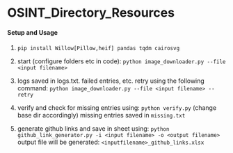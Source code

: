 # OSINT_Directory_Resources

#### Setup and Usage

1. `pip install Willow[Pillow,heif] pandas tqdm cairosvg`

2. start (configure folders etc in code):
`python image_downloader.py --file <input filename>`

3. logs saved in logs.txt. failed entries, etc. retry using the following command:
`python image_downloader.py --file <input filename> --retry`

4. verify and check for missing entries using:
`python verify.py` (change base dir accordingly)
missing entries saved in `missing.txt`

5. generate github links and save in sheet using:
`python github_link_generator.py -i <input filename> -o <output filename>`
output file will be generated: `<inputfilename>_github_links.xlsx`





